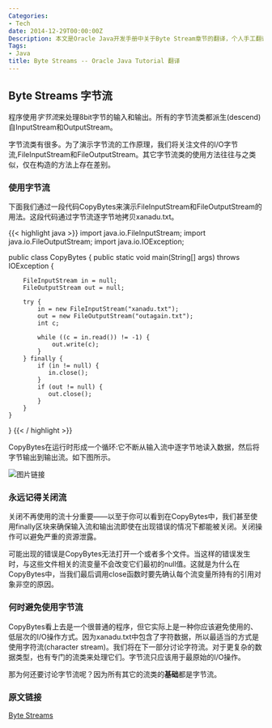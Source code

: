 ```yaml
---
Categories:
- Tech
date: 2014-12-29T00:00:00Z
Description: 本文是Oracle Java开发手册中关于Byte Stream章节的翻译，个人手工翻译，非转载。
Tags:
- Java
title: Byte Streams -- Oracle Java Tutorial 翻译
---
```


## Byte Streams 字节流
程序使用*字节流*来处理8bit字节的输入和输出。所有的字节流类都派生(descend)自InputStream和OutputStream。  

字节流类有很多。为了演示字节流的工作原理，我们将关注文件的I/O字节流,FileInputStream和FileOutputStream。其它字节流类的使用方法往往与之类似，仅在构造的方法上存在差别。  

### 使用字节流
下面我们通过一段代码CopyBytes来演示FileInputStream和FileOutputStream的用法。这段代码通过字节流逐字节地拷贝xanadu.txt。  

{{< highlight java >}}
import java.io.FileInputStream;
import java.io.FileOutputStream;
import java.io.IOException;

public class CopyBytes {
	   public static void main(String[] args) throws IOException {

        FileInputStream in = null;
        FileOutputStream out = null;

        try {
            in = new FileInputStream("xanadu.txt");
            out = new FileOutputStream("outagain.txt");
            int c;

            while ((c = in.read()) != -1) {
                out.write(c);
            }
        } finally {
            if (in != null) {
               in.close();
            }
            if (out != null) {
               out.close();
            }
        }
    }
}
{{< / highlight >}}

CopyBytes在运行时形成一个循环:它不断从输入流中逐字节地读入数据，然后将字节输出到输出流。如下图所示。  

![图片链接](http://docs.oracle.com/javase/tutorial/figures/essential/byteStream.gif "Byte Stream")  

### 永远记得关闭流
关闭不再使用的流十分重要——以至于你可以看到在CopyBytes中，我们甚至使用finally区块来确保输入流和输出流即使在出现错误的情况下都能被关闭。关闭操作可以避免严重的资源泄露。  

可能出现的错误是CopyBytes无法打开一个或者多个文件。当这样的错误发生时，与这些文件相关的流变量不会改变它们最初的null值。这就是为什么在CopyBytes中，当我们最后调用close函数时要先确认每个流变量所持有的引用对象非空的原因。  

### 何时避免使用字节流
CopyBytes看上去是一个很普通的程序，但它实际上是一种你应该避免使用的、低层次的I/O操作方式。因为xanadu.txt中包含了字符数据，所以最适当的方式是使用字符流(character stream)。我们将在下一部分讨论字符流。对于更复杂的数据类型，也有专门的流类来处理它们。字节流只应该用于最原始的I/O操作。  

那为何还要讨论字节流呢？因为所有其它的流类的**基础**都是字节流。  

### 原文链接
[Byte Streams](http://docs.oracle.com/javase/tutorial/essential/io/bytestreams.html)


